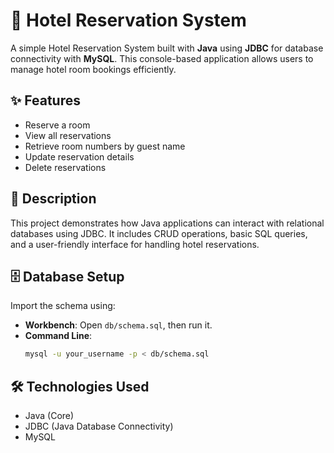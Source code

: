 # 🏨 Hotel Reservation System

A simple Hotel Reservation System built with **Java** using **JDBC** for database connectivity with **MySQL**. This console-based application allows users to manage hotel room bookings efficiently.

## ✨ Features
- Reserve a room
- View all reservations
- Retrieve room numbers by guest name
- Update reservation details
- Delete reservations

## 📌 Description
This project demonstrates how Java applications can interact with relational databases using JDBC. It includes CRUD operations, basic SQL queries, and a user-friendly interface for handling hotel reservations.

## 🗄️ Database Setup

Import the schema using:
- **Workbench**: Open `db/schema.sql`, then run it.
- **Command Line**:
     ```bash
     mysql -u your_username -p < db/schema.sql
     ```

## 🛠️ Technologies Used
- Java (Core)
- JDBC (Java Database Connectivity)
- MySQL
